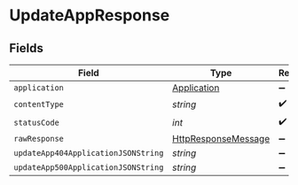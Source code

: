 # UpdateAppResponse


## Fields

| Field                                                                                                                | Type                                                                                                                 | Required                                                                                                             | Description                                                                                                          |
| -------------------------------------------------------------------------------------------------------------------- | -------------------------------------------------------------------------------------------------------------------- | -------------------------------------------------------------------------------------------------------------------- | -------------------------------------------------------------------------------------------------------------------- |
| `application`                                                                                                        | [Application](../../Models/Shared/Application.md)                                                                    | :heavy_minus_sign:                                                                                                   | Ok                                                                                                                   |
| `contentType`                                                                                                        | *string*                                                                                                             | :heavy_check_mark:                                                                                                   | N/A                                                                                                                  |
| `statusCode`                                                                                                         | *int*                                                                                                                | :heavy_check_mark:                                                                                                   | N/A                                                                                                                  |
| `rawResponse`                                                                                                        | [HttpResponseMessage](https://learn.microsoft.com/en-us/dotnet/api/system.net.http.httpresponsemessage?view=net-5.0) | :heavy_minus_sign:                                                                                                   | N/A                                                                                                                  |
| `updateApp404ApplicationJSONString`                                                                                  | *string*                                                                                                             | :heavy_minus_sign:                                                                                                   | N/A                                                                                                                  |
| `updateApp500ApplicationJSONString`                                                                                  | *string*                                                                                                             | :heavy_minus_sign:                                                                                                   | N/A                                                                                                                  |